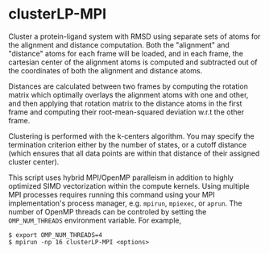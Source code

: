 clusterLP-MPI
=============
Cluster a protein-ligand system with RMSD using separate sets of atoms for the
alignment and distance computation. Both the "alignment" and "distance" atoms
for each frame will be loaded, and in each frame, the cartesian center of the
alignment atoms is computed and subtracted out of the coordinates of both the
alignment and distance atoms.

Distances are calculated between two frames by computing the rotation matrix
which optimally overlays the alignment atoms with one and other, and then
applying that rotation matrix to the distance atoms in the first frame and
computing their root-mean-squared deviation w.r.t the other frame.

Clustering is performed with the k-centers algorithm. You may specify the
termination criterion either by the number of states, or a cutoff distance
(which ensures that all data points are within that distance of their assigned
cluster center).

This script uses hybrid MPI/OpenMP paralleism in addition to highly optimized
SIMD vectorization within the compute kernels. Using multiple MPI processes
requires running this command using your MPI implementation's process manager,
e.g. `mpirun`, `mpiexec`, or `aprun`. The number of OpenMP threads can be
controled by setting the `OMP_NUM_THREADS` environment variable. For example,

```
$ export OMP_NUM_THREADS=4
$ mpirun -np 16 clusterLP-MPI <options>
```
